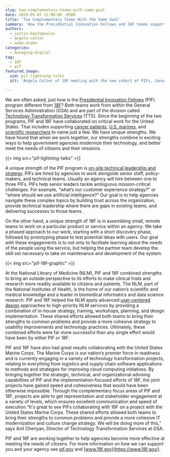 ```yaml
---
slug: two-complementary-teams-with-same-goal
date: 2019-05-07 11:00:00 -0500
title: 'Two Complementary Teams With the Same Goal'
summary: 'How the Presidential Innovation Fellows and 18F teams support each other at agencies&#46;'
authors:
  - justin-koufopoulos
  - angela-colter
  - adam-drake
categories:
  - managing-digital
tag:
  - 18f
  - pif
featured_image:
  uid: pif-lightning-talks
  alt: 'Angela Colter of 18F meeting with the new cohort of PIFs, January 2019&#46;'

---
```


We are often asked, just how is the [Presidential Innovation Fellows](https://presidentialinnovationfellows.gov/) (PIF) program different from [18F](https://18f.gsa.gov/)? Both teams work from within the General Services Administration (GSA) and are part of the division called [Technology Transformation Services](https://www.gsa.gov/tts) (TTS). Since the beginning of the two programs, PIF and 18F have collaborated on critical work for the United States. That includes supporting [cancer patients](https://clinicaltrials.gov/), [U.S. marines](https://18f.gsa.gov/2019/03/22/18F-5-anniv-fav-project/), and [scientific researchers](https://www.ncbi.nlm.nih.gov/labs/pubmed/) to name just a few. We have unique strengths. We have found that when we work together, our strengths combine in exciting ways to help government agencies modernize their technology, and better meet the needs of citizens and their missions.

{{< img src="pif-lightning-talks" >}}

A unique strength of the PIF program is [on-site technical leadership and strategy](https://digital.gov/2019/02/26/why-our-country-needs-more-civic-tech-leaders/). PIFs are hired by agencies to work alongside senior staff, policy-makers, and technical teams. Usually an agency will hire between one to three PIFs. PIFs help senior leaders tackle ambiguous mission-critical challenges. For example, “what’s our customer experience strategy?” or “where should we use artificial intelligence?” Our goal is to help agencies navigate these complex topics by building trust across the organization, provide technical leadership where there are gaps in existing teams, and delivering successes to those teams.

On the other hand, a unique strength of 18F is in assembling small, remote teams to work on a particular product or service within an agency. We take a phased approach to our work, starting with a short discovery phase, followed by prototyping phase to test potential ideas with users. Our goal with these engagements is to not only to facilitate learning about the needs of the people using the service, but helping the partner team develop the skill set necessary to take on maintenance and development of the system.

{{< img src="pif-18f-graphic" >}}

At the National Library of Medicine (NLM), PIF and 18F combined strengths to bring an outside perspective to its efforts to make clinical trials and research more readily available to citizens and patients. The NLM, part of the National Institutes of Health, is the home of our nation’s scientific and medical knowledge and a leader in biomedical informatics and data science research. PIF and 18F helped the NLM apply advanced [user-centered design](https://www.usability.gov/what-and-why/user-centered-design.html) approaches to high-priority NLM services by providing a combination of in-house strategy, training, workshops, planning, and design implementation. These shared efforts allowed both teams to bring their strengths to common problems and provide a more cohesive strategy to usability improvements and technology practices. Ultimately, these combined efforts were far more successful than any single effort would have been by either PIF or 18F.

PIF and 18F have also had great results collaborating with the United States Marine Corps. The Marine Corps is our nation’s premier force in readiness and is currently engaging in a variety of technology transformation projects, relating to everything from logistics and supply chain software applications to methods and strategies for improving cloud computing initiatives. By bringing together the strategic, technical, and organizational advising capabilities of PIF and the implementation-focused efforts of 18F, the joint projects have gained speed and cohesiveness that would have been otherwise impossible. Through the complementary focus areas of PIF and 18F, projects are able to get representation and stakeholder engagement at a variety of levels, which ensures excellent communication and speed of execution.“It's great to see PIFs collaborating with 18F on a project with the United States Marine Corps. These shared efforts allowed both teams to bring their strengths to common problems and provide a more cohesive IT modernization and culture change strategy. We will be doing more of this,” says Anil Cheriyan, Director of Technology Transformation Services at GSA.

PIF and 18F are working together to help agencies become more effective at meeting the needs of citizens. For more information on how we can support you and your agency see [pif.gov](https://www.presidentialinnovationfellows.gov/) and [www.18f.gov](https://www.18f.gov/).
